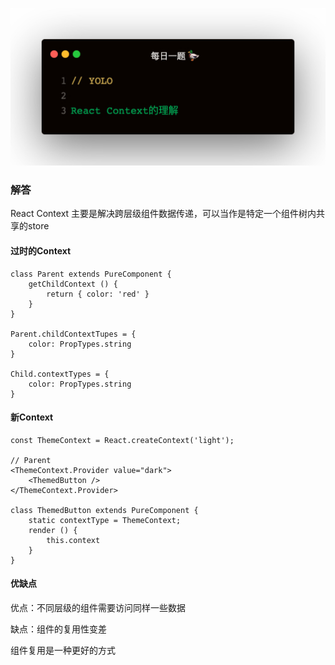 
![](1.jpeg)

### 解答
React Context 主要是解决跨层级组件数据传递，可以当作是特定一个组件树内共享的store

#### 过时的Context
```
class Parent extends PureComponent {
    getChildContext () {
        return { color: 'red' }
    }
}

Parent.childContextTupes = {
    color: PropTypes.string
}

Child.contextTypes = {
    color: PropTypes.string
}
```

#### 新Context
```
const ThemeContext = React.createContext('light');

// Parent
<ThemeContext.Provider value="dark">
    <ThemedButton />
</ThemeContext.Provider>

class ThemedButton extends PureComponent {
    static contextType = ThemeContext;
    render () {
        this.context
    }
}
```

#### 优缺点
优点：不同层级的组件需要访问同样一些数据   

缺点：组件的复用性变差   

组件复用是一种更好的方式